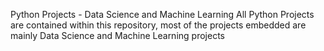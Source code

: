Python Projects - Data Science and Machine Learning
All Python Projects are contained within this repository, most of the projects embedded are mainly Data Science and Machine Learning projects

